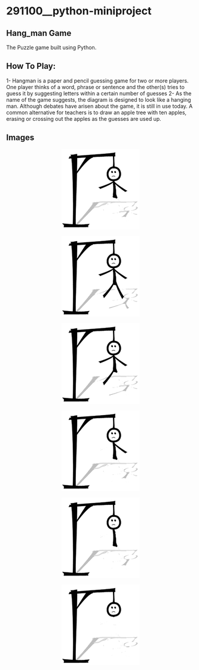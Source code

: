# 291100__python-miniproject
## Hang_man Game
 The Puzzle game built using Python.
 
 ## How To Play:
1- Hangman is a paper and pencil guessing game for two or more players. One player thinks of a word, phrase or sentence and the other(s) tries to guess it by suggesting letters within a certain number of guesses
2- As the name of the game suggests, the diagram is designed to look like a hanging man. Although debates have arisen about the game, it is still in use today. A common alternative for teachers is to draw an apple tree with ten apples, erasing or crossing out the apples as the guesses are used up.

## Images
<p align="center">
  <img src=https://github.com/Harshbaisla/291100__python-miniproject/blob/main/Images/hangman1.png
</p>
<p align="center">
  <img src=https://github.com/Harshbaisla/291100__python-miniproject/blob/main/Images/hangman2.png
</p>
<p align="center">
  <img src=https://github.com/Harshbaisla/291100__python-miniproject/blob/main/Images/hangman3.png
</p>
<p align="center">
  <img src=https://github.com/Harshbaisla/291100__python-miniproject/blob/main/Images/hangman4.png
</p>
<p align="center">
  <img src=https://github.com/Harshbaisla/291100__python-miniproject/blob/main/Images/hangman5.png
</p>
<p align="center">
  <img src=https://github.com/Harshbaisla/291100__python-miniproject/blob/main/Images/hangman6.png
       
      
